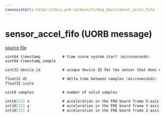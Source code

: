 ```yaml
---
canonicalUrl: https://docs.px4.io/main/tr/msg_docs/sensor_accel_fifo
---
```


# sensor_accel_fifo (UORB message)



[source file](https://github.com/PX4/PX4-Autopilot/blob/release/1.13/msg/sensor_accel_fifo.msg)

```c
uint64 timestamp          # time since system start (microseconds)
uint64 timestamp_sample

uint32 device_id          # unique device ID for the sensor that does not change between power cycles

float32 dt                # delta time between samples (microseconds)
float32 scale

uint8 samples             # number of valid samples

int16[32] x               # acceleration in the FRD board frame X-axis in m/s^2
int16[32] y               # acceleration in the FRD board frame Y-axis in m/s^2
int16[32] z               # acceleration in the FRD board frame Z-axis in m/s^2

```
